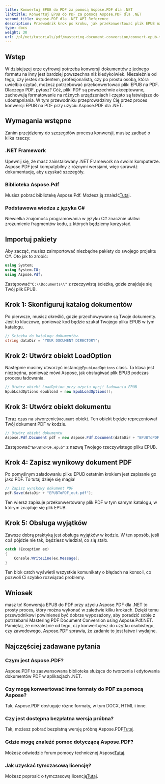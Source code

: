 ```yaml
---
title: Konwertuj EPUB do PDF za pomocą Aspose.PDF dla .NET
linktitle: Konwertuj EPUB do PDF za pomocą Aspose.PDF dla .NET
second_title: Aspose.PDF dla .NET API Reference
description: Przewodnik krok po kroku, jak przekonwertować plik EPUB na PDF za pomocą Aspose.PDF dla .NET. Łatwy, wydajny i idealny dla wszystkich użytkowników.
type: docs
weight: 30
url: /pl/net/tutorials/pdf/mastering-document-conversion/convert-epub-to-pdf/
---
```

## Wstęp

W dzisiejszej erze cyfrowej potrzeba konwersji dokumentów z jednego formatu na inny jest bardziej powszechna niż kiedykolwiek. Niezależnie od tego, czy jesteś studentem, profesjonalistą, czy po prostu osobą, która uwielbia czytać, możesz potrzebować przekonwertować pliki EPUB na PDF. Dlaczego PDF, pytasz? Cóż, pliki PDF są powszechnie akceptowane, zachowują formatowanie na różnych urządzeniach i często są łatwiejsze do udostępniania. W tym przewodniku przeprowadzimy Cię przez proces konwersji EPUB na PDF przy użyciu Aspose.PDF dla .NET.

## Wymagania wstępne

Zanim przejdziemy do szczegółów procesu konwersji, musisz zadbać o kilka rzeczy:

### .NET Framework

Upewnij się, że masz zainstalowany .NET Framework na swoim komputerze. Aspose.PDF jest kompatybilny z różnymi wersjami, więc sprawdź dokumentację, aby uzyskać szczegóły.

### Biblioteka Aspose.Pdf

 Musisz pobrać bibliotekę Aspose.Pdf. Możesz ją znaleźć[Tutaj](https://releases.aspose.com/pdf/net/).

### Podstawowa wiedza z języka C#

Niewielka znajomość programowania w języku C# znacznie ułatwi zrozumienie fragmentów kodu, z których będziemy korzystać.

## Importuj pakiety

Aby zacząć, musisz zaimportować niezbędne pakiety do swojego projektu C#. Oto jak to zrobić:

```csharp
using System;
using System.IO;
using Aspose.Pdf;
```

 Zastępować`"C:\\Documents\\"` z rzeczywistą ścieżką, gdzie znajduje się Twój plik EPUB.

## Krok 1: Skonfiguruj katalog dokumentów

Po pierwsze, musisz określić, gdzie przechowywane są Twoje dokumenty. Jest to kluczowe, ponieważ kod będzie szukał Twojego pliku EPUB w tym katalogu.

```csharp
// Ścieżka do katalogu dokumentów.
string dataDir = "YOUR DOCUMENT DIRECTORY";
```

## Krok 2: Utwórz obiekt LoadOption

 Następnie musimy utworzyć instancję`EpubLoadOptions` class. Ta klasa jest niezbędna, ponieważ mówi Aspose, jak obsługiwać plik EPUB podczas procesu ładowania.

```csharp
// Utwórz obiekt LoadOption przy użyciu opcji ładowania EPUB
EpubLoadOptions epubload = new EpubLoadOptions();
```

## Krok 3: Utwórz obiekt dokumentu

Teraz czas na stworzenie`Document` obiekt. Ten obiekt będzie reprezentował Twój dokument PDF w kodzie.

```csharp
// Utwórz obiekt dokumentu
Aspose.Pdf.Document pdf = new Aspose.Pdf.Document(dataDir + "EPUBToPDF.epub", epubload);
```

 Zastępować`"EPUBToPDF.epub"` z nazwą Twojego rzeczywistego pliku EPUB.

## Krok 4: Zapisz wynikowy dokument PDF

Po pomyślnym załadowaniu pliku EPUB ostatnim krokiem jest zapisanie go jako PDF. To tutaj dzieje się magia!

```csharp
// Zapisz wynikowy dokument PDF
pdf.Save(dataDir + "EPUBToPDF_out.pdf");
```

Ten wiersz zapisuje przekonwertowany plik PDF w tym samym katalogu, w którym znajduje się plik EPUB.

## Krok 5: Obsługa wyjątków

Zawsze dobrą praktyką jest obsługa wyjątków w kodzie. W ten sposób, jeśli coś pójdzie nie tak, będziesz wiedział, co się stało.

```csharp
catch (Exception ex)
{
    Console.WriteLine(ex.Message);
}
```

Ten blok catch wyświetli wszystkie komunikaty o błędach na konsoli, co pozwoli Ci szybko rozwiązać problemy.

## Wniosek

masz to! Konwersja EPUB do PDF przy użyciu Aspose.PDF dla .NET to prosty proces, który można wykonać w zaledwie kilku krokach. Dzięki temu przewodnikowi powinieneś być dobrze wyposażony, aby poradzić sobie z potrzebami Mastering PDF Document Conversion using Aspose.Pdf.NET. Pamiętaj, że niezależnie od tego, czy konwertujesz do użytku osobistego, czy zawodowego, Aspose.PDF sprawia, że zadanie to jest łatwe i wydajne.

## Najczęściej zadawane pytania

### Czym jest Aspose.PDF?
Aspose.PDF to zaawansowana biblioteka służąca do tworzenia i edytowania dokumentów PDF w aplikacjach .NET.

### Czy mogę konwertować inne formaty do PDF za pomocą Aspose?
Tak, Aspose.PDF obsługuje różne formaty, w tym DOCX, HTML i inne.

### Czy jest dostępna bezpłatna wersja próbna?
 Tak, możesz pobrać bezpłatną wersję próbną Aspose.PDF[Tutaj](https://releases.aspose.com/).

### Gdzie mogę znaleźć pomoc dotyczącą Aspose.PDF?
 Możesz odwiedzić forum pomocy technicznej Aspose[Tutaj](https://forum.aspose.com/c/pdf/10).

### Jak uzyskać tymczasową licencję?
 Możesz poprosić o tymczasową licencję[Tutaj](https://purchase.conholdate.com/temporary-license/).